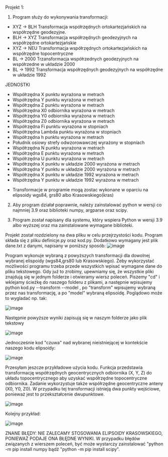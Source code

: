 Projekt 1: 
1. Program służy do wykonywania transformacji:
- XYZ -> BLH
Transformacja współrzędnych ortokartezjańskich na współrzędne geodezyjne. 
- BLH -> XYZ 
Transformacja współrzędnych geodezyjnych na współrzędne ortokartezjańskie
- XYZ -> NEU
Transformacja współrzędnych ortokartezjańskich na współrzędne topocentryczne
- BL -> 2000
Trzansformacja współrzednych geodezyjnych na współrzedne w układzie 2000
- BL -> 1992
Transformacja współrzędnych geodezyjnych na współrzędne w układzie 1992

JEDNOSTKI 
- Współrzędna X punktu wyrażona w metrach
- Współrzędna Y punktu wyrażona w metrach
- Współrzędna Z punktu wyrażona w metrach
- Współrzędna X0 odbiornika wyrażona w metrach
- Współrzędna Y0 odbiornika wyrażona w metrach
- Współrzędna Z0 odbiornika wyrażona w metrach
- Współrzędna Fi punktu wyrażona w stopniach
- Współrzędna Lambda punktu wyrażona w stopniach
- Współrzędna h punktu wyrażona w metrach
- Południk osiowy strefy odwzorowawczej wyrażony w stopniach
- Współrzędna N punktu wyrażona w metrach
- Współrzędna E punktu wyrażona w metrach
- Współrzędna U punktu wyrażona w metrach
- Współrzędna X punktu w układzie 2000 wyrażona w metrach 
- Współrzędna Y punktu w układzie 2000 wyrażona w metrach
- Współrzędna X punktu w układzie 1992 wyrażona w metrach 
- Współrzędna Y punktu w układzie 1992 wyrażona w metrach

* Transformacje w programie mogą zostac wykonane w oparciu na elipsoidy wgs84, grs80 albo Krasowskiego(kras)

2. Aby program działał poprawnie, należy zainstalować python w wersji co najmniej 3.9 oraz biblioteki numpy, argparse oraz scipy.

3. Program został napisany dla systemu, który wspiera Python w wersji 3.9 albo wyższej oraz ma zainstalowane wymagane biblioteki.

Projekt został rozdzielony na dwa pliku w celu przejrzystości kodu. Program składa się z pliku definicje.py oraz kod.py. Dodatkowo wymagany jest plik dane.txt z danymi, napisany w poniższy sposób:
![image](https://github.com/Em2510/Projekt_1/assets/129061319/5bf589e7-98be-48d9-b134-85f3fbc1ddda)



Program wykonuje wybraną z powyższych transformacji dla dowolnej wybranej elispoidy (wgs84,grs80 lub Krasowskiego). Żeby wykorzystać możliwości programu trzeba przede wszystkich wpisać wymagane dane do pliku tekstowego. Gdy już to zrobimy, upewniamy się, że wszystkie pliki znajdują się w jednym folderze i otwieramy wiersz poleceń. Piszemy "cd"  i wklejamy ścieżkę do naszego folderu z plikami, a następnie wpisujemy python kod.py --transform  --model , po "transform" wpisujemy wybraną przez nas transformację, a po "model" wybraną elipsoidę. Poglądowo może to wygladać np. tak: 

![image](https://github.com/Em2510/Projekt_1/assets/129061319/d67fc9be-cdba-4199-9404-8db9cd056509)

Następnie powyższe wyniki zapisują się w naszym folderze jako plik tekstowy

![image](https://github.com/Em2510/Projekt_1/assets/129061319/e318d53a-1aba-47f1-b962-63c42d60c397)

Jednocześnie kod "czuwa" nad wybranej nieistniejącej w kontekście naszego kodu elipsoidy:

![image](https://github.com/Em2510/Projekt_1/assets/129061319/dceea54f-4b03-4ff9-8032-01e800511117)


Przesyłam jeszcze przykładowe użycia kodu. 
Funkcja przedstawia transformację współrzędnych geocentrycznych odbiornika (X, Y, Z) do układu topocentrycznego aby uzyskać współrzędne topocentryczne odbiornika. Zadanie wykorzystuje także współrzędne geocentryczne anteny (X0, Y0, Z0). W przypadku tej transformacji istnieją dwa punkty wejściowe, ponieważ jest to przekształcenie dwupunktowe.

![image](https://github.com/Em2510/Projekt_1/assets/129061319/974a9b7d-6560-4146-88b8-b7fc7e75b7a7)


Kolejny przykład:

![image](https://github.com/Em2510/Projekt_1/assets/129061319/a22b218a-40f5-45b4-aead-174055c487ae)

ZNANE BŁĘDY: 
NIE ZALECAMY STOSOWANIA ELIPSOIDY KRASOWSKIEGO, PONIEWAŻ PODAJE ONA BŁĘDNE WYNIKI. 
W przypadku błędów związanych z wierszem poleceń, być może wystarczy zainstalować "python -m pip install numpy bądź "python -m pip install scipy".

